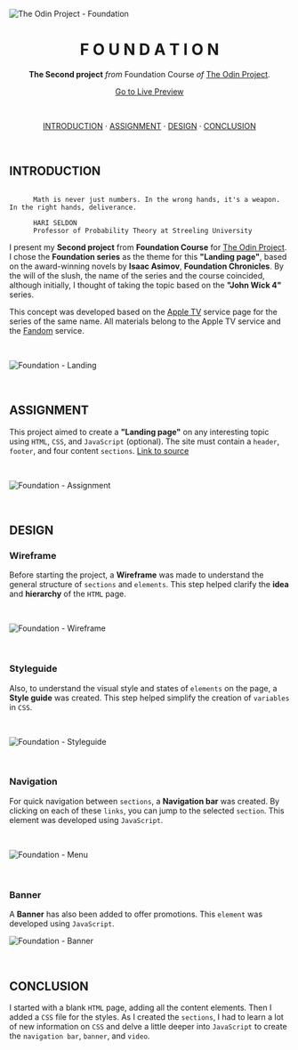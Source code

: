 ![The Odin Project - Foundation](https://github.com/ok1edok1e/landing-page/blob/main/assets/github-preview.webp?raw=true)

<h1 align="center">F O U N D A T I O N</h1>
<p align="center">
  <strong>The Second project</strong> <em>from</em> Foundation Course
<em>of</em> <a href="https://www.theodinproject.com/" target="_blank">The Odin Project</a>.
</p>

<p align="center">
  <a href="https://ok1edok1e.github.io/landing-page/" target="_blank">Go to Live Preview</a>
</p>

<br>

<p align="center">
  <a href="#introduction">INTRODUCTION</a> ·
  <a href="#assignment">ASSIGNMENT</a> ·
  <a href="#design">DESIGN</a> ·
  <a href="#conclusion">CONCLUSION</a>
</p>

<br>

## INTRODUCTION
```

      Math is never just numbers. In the wrong hands, it's a weapon. In the right hands, deliverance.

      HARI SELDON
      Professor of Probability Theory at Streeling University

```

I present my **Second project** from **Foundation Course** for <a href="https://www.theodinproject.com/" target="_blank">The Odin Project</a>. I chose the **Foundation series** as the theme for this **"Landing page"**, based on the award-winning novels by **Isaac Asimov**, **Foundation Chronicles**. By the will of the slush, the name of the series and the course coincided, although initially, I thought of taking the topic based on the **"John Wick 4"** series.

This concept was developed based on the <a href="https://tv.apple.com/us/show/foundation/umc.cmc.5983fipzqbicvrve6jdfep4x3?ctx_brand=tvs.sbd.4000" target="_blank">Apple TV</a> service page for the series of the same name. All materials belong to the Apple TV service and the <a href="https://foundation.fandom.com/wiki/Foundation_Wiki" target="_blank">Fandom</a> service.

<br>

![Foundation - Landing](https://github.com/ok1edok1e/landing-page/blob/main/assets/github-landing.webp?raw=true)

<br>

## ASSIGNMENT

This project aimed to create a **"Landing page"** on any interesting topic using `HTML`, `CSS`, and `JavaScript` (optional). The site must contain a `header`, `footer`, and four content `sections`.  <a href="https://www.theodinproject.com/lessons/foundations-landing-page">Link to source</a>

<br>

![Foundation - Assignment](https://github.com/ok1edok1e/landing-page/blob/main/assets/github-assignment.webp?raw=true)

<br>

## DESIGN

### Wireframe

Before starting the project, a **Wireframe** was made to understand the general structure of `sections` and `elements`. This step helped clarify the **idea** and **hierarchy** of the `HTML` page.

<br>

![Foundation - Wireframe](https://github.com/ok1edok1e/landing-page/blob/main/assets/github-wireframe.webp?raw=true)

<br>

### Styleguide

Also, to understand the visual style and states of `elements` on the page, a **Style guide** was created. This step helped simplify the creation of `variables` in `CSS`.

<br>

![Foundation - Styleguide](https://github.com/ok1edok1e/landing-page/blob/main/assets/github-styleguide.webp?raw=true)

<br>

### Navigation

For quick navigation between `sections`, a **Navigation bar** was created. By clicking on each of these `links`, you can jump to the selected `section`. This element was developed using `JavaScript`.

<br>

![Foundation - Menu](https://github.com/ok1edok1e/landing-page/blob/main/assets/github-menu.webp?raw=true)

<br>

### Banner

A **Banner** has also been added to offer promotions. This `element` was developed using `JavaScript`.

![Foundation - Banner](https://github.com/ok1edok1e/landing-page/blob/main/assets/github-banner.webp?raw=true)

<br>

## CONCLUSION

I started with a blank `HTML` page, adding all the content elements. Then I added a `CSS` file for the styles. As I created the `sections`, I had to learn a lot of new information on `CSS` and delve a little deeper into `JavaScript` to create the `navigation bar`, `banner`, and `video`.
